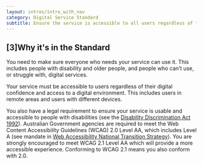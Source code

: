 ```yaml
---
layout: intros/intro_with_nav
category: Digital Service Standard
subtitle: Ensure the service is accessible to all users regardless of their ability and environment.
---
```


## [3]Why it's in the Standard

You need to make sure everyone who needs your service can use it. This includes people with disability and older people, and people who can’t use, or struggle with, digital services.

Your service must be accessible to users regardless of their digital confidence and access to a digital environment. This includes users in remote areas and users with different devices.

You also have a legal requirement to ensure your service is usable and accessible to people with disabilities (see the [Disability Discrimination Act 1992](https://www.humanrights.gov.au/dda-guide-whats-it-all-about)). Australian Government agencies are required to meet the Web Content Accessibility Guidelines (WCAG) 2.0 Level AA, which includes Level A (see mandate in  [Web Accessibility National Transition Strategy](https://www.finance.gov.au/archive/publications/wcag-2-implementation/)). You are strongly encouraged to meet WCAG 2.1 Level AA which will provide a more accessible experience. Conforming to WCAG 2.1 means you also conform with 2.0.
